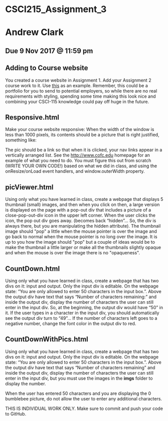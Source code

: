 # CSCI215_Assignment_3

# Andrew Clark

## Due 9 Nov 2017 @ 11:59 pm

## Adding to Course website

You created a course website in Assignment 1. Add your Assignment 2 course work to it. Use [this](http://pricee.stu.cofc.edu/) as an example. Remember, this could be a portfolio for you to send to potential employers, so while there are no real requirements with styling, spending some time making this look nice and combining your CSCI-115 knowledge could pay off huge in the future.

## Responsive.html 

Make your course website responsive:
When the width of the window is less than 1000 pixels, its contents should be a picture that is right justified, something like: 

The pic should be a link so that when it is clicked, your nav links appear in a vertically arranged list. 
See the http://www.cofc.edu homepage for an example of what you need to do. 
You must figure this out from scratch (WRITE YOUR OWN CODE!) based on what we did in class, and using the onResize/onLoad event handlers, and window.outerWidth property. 

## picViewer.html

Using only what you have learned in class, create a webpage that displays 5 thumbnail (small) images, and then when you click on then, a large version is displayed on the page with a pop-out div that includes a picture of a close-pop-out-div icon in the upper left corner. When the user clicks the icon, the pop out div goes away. (becomes back “hidden”… So, the div is always there, but you are manipulating the hidden attribute). The thumbnail image should "pop" a little when the mouse pointer is over the image and go back to normal when the mouse pointer is no long over the image. It is up to you how the image should "pop" but a couple of ideas would be to make the thumbnail a little larger or make all the thumbnails slightly opaque and when the mouse is over the image there is no "opaqueness". 

## CountDown.html

Using only what you have learned in class, create a webpage that has two divs on it: input and output. Only the input div is editable. On the webpage state: “You are only allowed to enter 50 characters in the input box.”. Above the output div have text that says “Number of characters remaining:” and inside the output div, display the number of characters the user can still enter in the input div. So, at the beginning, the output div would have “50” in it. If the user types in a character in the input div, you should automatically see the output div turn to “49”… If the number of characters left goes to a negative number, change the font color in the output div to red.   


## CountDownWithPics.html

Using only what you have learned in class, create a webpage that has two divs on it: input and output. Only the input div is editable. On the webpage state: “You are only allowed to enter 50 characters in the input box.”. Above the output div have text that says “Number of characters remaining” and inside the output div, display the number of characters the user can still enter in the input div, but you must use the images in the **imgs** folder to display the number.


When the user has entered 50 characters and you are displaying the 0 bumblebee picture, do not allow the user to enter any additional characters.   

THIS IS INDIVIDUAL WORK ONLY. Make sure to commit and push your code to GitHub.

